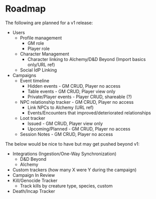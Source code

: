 # Roadmap

The following are planned for a v1 release:
- Users
  - Profile management
    - GM role
    - Player role
  - Character Management
    - Character linking to Alchemy/D&D Beyond (Import basics only/URL ref)
  - Social IdP Linking
- Campaigns
  - Event timeline
    - Hidden events - GM CRUD, Player no access
    - Table events - GM CRUD, Player view only
    - Private/Player events - Player CRUD, shareable (?)
  - NPC relationship tracker - GM CRUD, Player no access
    - Link NPCs to Alchemy (URL ref)
    - Events/Encounters that improved/deteriorated relationships
  - Loot tracker
    - Issued - GM CRUD, Player view only
    - Upcoming/Planned - GM CRUD, Player no access
  - Session Notes - GM CRUD, Player no access

The below would be nice to have but may get pushed beyond v1:
- Integrations (Ingestion/One-Way Synchronization)
  - D&D Beyond
  - Alchemy
- Custom trackers (how many X were Y during the campaign)
- Campaign In Review
- Kill/Genocide Tracker
  - Track kills by creature type, species, custom
- Death/Incap Tracker